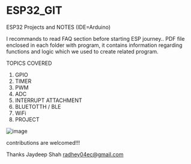 # ESP32_GIT
ESP32 Projects and NOTES (IDE=Arduino)

I recommands to read FAQ section before starting ESP journey..
PDF file enclosed in each folder with program, it contains information regarding functions and logic which we used to create related program.

TOPICS COVERED
1) GPIO
2) TIMER
3) PWM
4) ADC
5) INTERRUPT ATTACHMENT
6) BLUETOTTH / BLE
7) WiFi
8) PROJECT


![image](https://user-images.githubusercontent.com/53084640/162395537-a74ca4d7-1e41-4c25-b6d4-f936f416e2e0.png)

contributions are welcomed!!!

Thanks
Jaydeep Shah
radhey04ec@gmail.com
